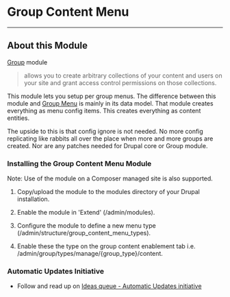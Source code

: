 # Group Content Menu

---------------

## About this Module

[Group](https://www.drupal.org/project/group) module
> allows you to create arbitrary collections of your content and users on your
> site and grant access control permissions on those collections.

This module lets you setup per group menus. The difference between this module
and [Group Menu](https://www.drupal.org/project/groupmenu) is mainly in its
data model. That module creates everything as menu config items. This creates
everything as content entities.

The upside to this is that config ignore is not needed. No more config
replicating like rabbits all over the place when more and more groups are
created. Nor are any patches needed for Drupal core or Group module.

### Installing the Group Content Menu Module

Note: Use of the module on a Composer managed site is also supported.

1. Copy/upload the module to the modules directory of your Drupal installation.

1. Enable the module in 'Extend' (/admin/modules).

1. Configure the module to define a new menu type
  (/admin/structure/group_content_menu_types).

1. Enable these the type on the group content enablement tab i.e.
  /admin/group/types/manage/{group_type}/content.


### Automatic Updates Initiative

- Follow and read up on
  [Ideas queue - Automatic Updates initiative](https://www.drupal.org/project/ideas/issues/2940731)
